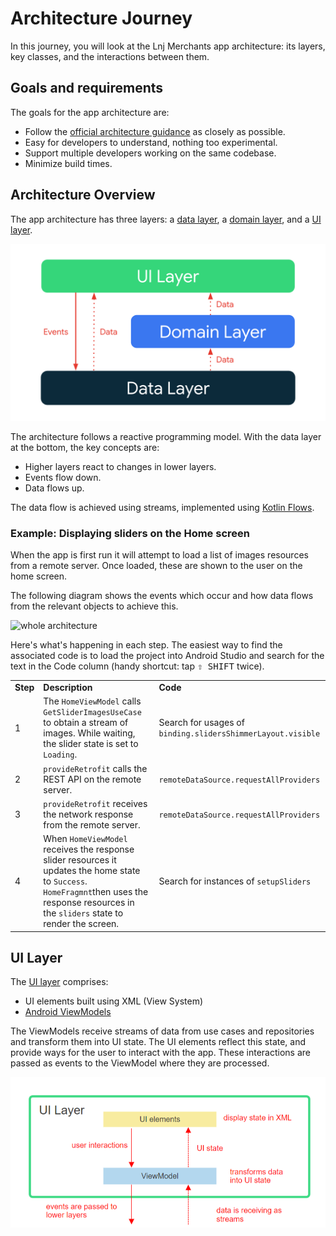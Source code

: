 # Architecture Journey

In this journey, you will look at the Lnj Merchants app architecture: its layers, key classes, and the interactions between them.

## Goals and requirements
The goals for the app architecture are:

*   Follow the [official architecture guidance](https://developer.android.com/jetpack/guide) as closely as possible.
*   Easy for developers to understand, nothing too experimental.
*   Support multiple developers working on the same codebase.
*   Minimize build times.

## Architecture Overview

The app architecture has three layers: a [data layer](https://developer.android.com/jetpack/guide/data-layer), a [domain layer](https://developer.android.com/jetpack/guide/domain-layer), and a [UI layer](https://developer.android.com/jetpack/guide/ui-layer).

<center>
<img src="images/architecture-1-overall.png" width="600px" alt="Diagram showing overall app architecture" />
</center>

The architecture follows a reactive programming model. With the data layer at the bottom, the key concepts are:

*   Higher layers react to changes in lower layers.
*   Events flow down.
*   Data flows up.

The data flow is achieved using streams, implemented using [Kotlin Flows](https://developer.android.com/kotlin/flow).

### Example: Displaying sliders on the Home screen

When the app is first run it will attempt to load a list of images resources from a remote server. Once loaded, these are shown to the user on the home screen.

The following diagram shows the events which occur and how data flows from the relevant objects to achieve this.


![whole architecture](https://github.com/osamasayed585/Lnj-Merchants-App/assets/68209547/117a1cd6-9ac9-454a-95ab-b495fae92694)

Here's what's happening in each step. The easiest way to find the associated code is to load the project into Android Studio and search for the text in the Code column (handy shortcut: tap <kbd>⇧ SHIFT</kbd> twice).

<table>
  <tr>
   <td><strong>Step</strong>
   </td>
   <td><strong>Description</strong>
   </td>
   <td><strong>Code </strong>
   </td>
  </tr>
  <tr>
   <td>1
   </td>
   <td>The <code>HomeViewModel</code> calls <code>GetSliderImagesUseCase</code> to obtain a stream of images. While waiting, the slider state is set to <code>Loading</code>.
   </td>
   <td>Search for usages of <code>binding.slidersShimmerLayout.visible</code>
   </td>
  </tr>
  <tr>
    <td>2</td>
    <td><code>provideRetrofit</code> calls the REST API on the remote server.</td>
    <td><code>remoteDataSource.requestAllProviders</code></td>
  </tr>
  <tr>
   <td>3</td>
   <td><code>provideRetrofit</code> receives the network response from the remote server.</td>
   <td><code>remoteDataSource.requestAllProviders</code></td>
  </tr>
  <tr>
   <td>4</td>
   <td>
     When <code>HomeViewModel</code> receives the response slider resources it updates the home state to <code>Success</code>.
    <code>HomeFragmnt</code>then uses the response resources in the <code>sliders</code> state to render the screen.
   </td>
   <td>Search for instances of <code>setupSliders</code>
   </td>
  </tr>
</table>

## UI Layer

The [UI layer](https://developer.android.com/topic/architecture/ui-layer) comprises:



*   UI elements built using XML (View System)
*   [Android ViewModels](https://developer.android.com/topic/libraries/architecture/viewmodel)

The ViewModels receive streams of data from use cases and repositories and transform them into UI state. The UI elements reflect this state, and provide ways for the user to interact with the app. These interactions are passed as events to the ViewModel where they are processed.


![Diagram showing the UI layer architecture](docs/images/architecture-4-ui-layer.PNG)


